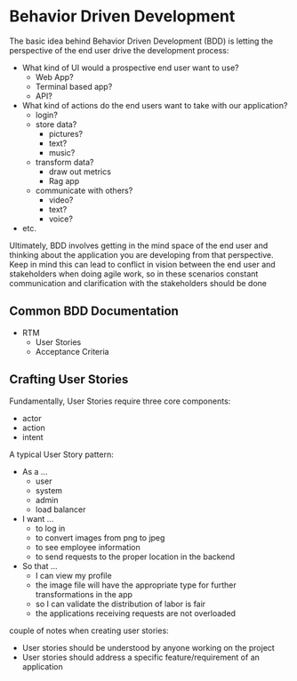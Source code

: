 # Behavior Driven Development
The basic idea behind Behavior Driven Development (BDD) is letting the perspective of the end user drive the development process:
- What kind of UI would a prospective end user want to use?
    - Web App?
    - Terminal based app?
    - API?
- What kind of actions do the end users want to take with our application?
    - login?
    - store data?
        - pictures?
        - text?
        - music?
    - transform data?
        - draw out metrics
        - Rag app
    - communicate with others?
        - video?
        - text?
        - voice?
- etc.

Ultimately, BDD involves getting in the mind space of the end user and thinking about the application you are developing from that perspective. Keep in mind this can lead to conflict in vision between the end user and stakeholders when doing agile work, so in these scenarios constant communication and clarification with the stakeholders should be done

## Common BDD Documentation
- RTM
    - User Stories
    - Acceptance Criteria

## Crafting User Stories
Fundamentally, User Stories require three core components:
- actor
- action
- intent

A typical User Story pattern:
- As a ...
    - user
    - system
    - admin
    - load balancer
- I want ...
    - to log in
    - to convert images from png to jpeg
    - to see employee information
    - to send requests to the proper location in the backend
- So that ...
    - I can view my profile
    - the image file will have the appropriate type for further transformations in the app
    - so I can validate the distribution of labor is fair
    - the applications receiving requests are not overloaded 

couple of notes when creating user stories:
- User stories should be understood by anyone working on the project
- User stories should address a specific feature/requirement of an application